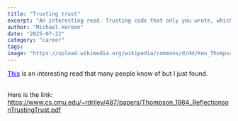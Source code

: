 ```yaml
---
title: "Trusting trust"
excerpt: "An interesting read. Trusting code that only you wrote, which is practically none."
author: "Michael Haroon"
date: "2025-07-22"
category: "career"
tags:
image: "https://upload.wikimedia.org/wikipedia/commons/d/dd/Ken_Thompson%2C_2019.jpg"
---
```


<a href="https://www.cs.cmu.edu/~rdriley/487/papers/Thompson_1984_ReflectionsonTrustingTrust.pdf
" style="color:blue">This</a> is an interesting read that many people know of but I just found. <br></br>

Here is the link: <a href="https://www.cs.cmu.edu/~rdriley/487/papers/Thompson_1984_ReflectionsonTrustingTrust.pdf
" style="color:blue">https://www.cs.cmu.edu/~rdriley/487/papers/Thompson_1984_ReflectionsonTrustingTrust.pdf</a>